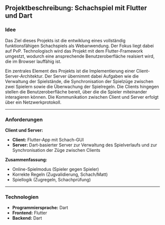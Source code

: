 ## Projektbeschreibung: Schachspiel mit Flutter und Dart

### Idee

Das Ziel dieses Projekts ist die entwiklung eines vollständig funktionsfähigen Schachspiels als Webanwendung. Der Fokus liegt dabei auf PvP. Technologisch wird das Projekt mit dem Flutter-Framework umgestzt, wodurch eine ansprechende Benutzeroberfläche realsiert wird, die im Browser lauffähig ist.

Ein zentrales Element des Projekts ist die Implementierung einer Client-Server-Architektur. Der Server übernimmt dabei Aufgaben wie die Verwaltung der Spielstände, die Synchronisation der Spielzüge zwischen zwei Spielern sowie die Überwachung der Spielregeln. Die Clients hingegen stellen die Benutzeroberfläche bereit, über die die Spieler miteinander interagieren können. Die Kommunikation zwischen Client und Server erfolgt über ein Netzwerkprotokoll.

---

### Anforderungen

**Client und Server:**

- **Client:** Flutter-App mit Schach-GUI  
- **Server:** Dart-basierter Server zur Verwaltung des Spielverlaufs und zur Synchronisation der Züge zwischen Clients

**Zusammenfassung:**

- Online-Spielmodus (Spieler gegen Spieler)  
- Korrekte Regeln (Zugvalidierung, Schach/Matt)  
- Spiellogik (Zugregeln, Schachprüfung)  

---

### Technologien

- **Programmiersprache:** Dart  
- **Frontend:** Flutter 
- **Backend:** Dart